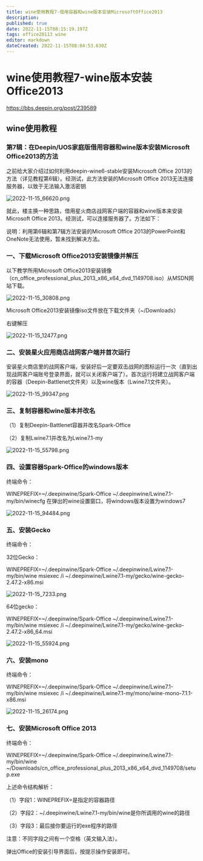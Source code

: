 ```yaml
---
title: wine使用教程7-借用容器和wine版本安装MicrosoftOffice2013
description: 
published: true
date: 2022-11-15T08:15:19.197Z
tags: office20113 wine
editor: markdown
dateCreated: 2022-11-15T08:04:53.630Z
---
```


# wine使用教程7-wine版本安装Office2013

https://bbs.deepin.org/post/239589

## wine使用教程
### 第7辑：在Deepin/UOS家庭版借用容器和wine版本安装Microsoft Office2013的方法

之前给大家介绍过如何利用deepin-wine6-stable安装Microsoft Office 2013的方法（详见教程第6辑）。经测试，此方法安装的Microsoft Office 2013无法连接服务器，以致于无法输入激活密钥

![2022-11-15_66620.png](/2022-11-15_66620.png)


就此，楼主换一种思路，借用星火商店战网客户端的容器和wine版本来安装Microsoft Office 2013。经测试，可以连接服务器了。方法如下：

说明：利用第6辑和第7辑方法安装的Microsoft Office 2013的PowerPoint和OneNote无法使用，暂未找到解决方法。

### 一、下载Microsoft Office2013安装镜像并解压
以下教学所用Microsoft Office2013安装镜像（cn_office_professional_plus_2013_x86_x64_dvd_1149708.iso）从MSDN网站下载。


![2022-11-15_30808.png](/2022-11-15_30808.png)


Microsoft Office2013安装镜像iso文件放在下载文件夹（~/Downloads）

右键解压

![2022-11-15_12477.png](/2022-11-15_12477.png)


### 二、安装星火应用商店战网客户端并首次运行

安装星火商店里的战网客户端，安装好后一定要双击战网的图标运行一次（直到出现战网客户端账号登录界面，就可以关闭客户端了）。首次运行将建立战网客户端的容器（Deepin-Battlenet文件夹）以及wine版本（Lwine7.1文件夹）。

![2022-11-15_99347.png](/2022-11-15_99347.png)

### 三、复制容器和wine版本并改名
（1）复制Deepin-Battlenet容器并改名Spark-Office

（2）复制Lwine7.1并改名为Lwine7.1-my

![2022-11-15_55798.png](/2022-11-15_55798.png)

### 四、设置容器Spark-Office的windows版本
终端命令：

WINEPREFIX=~/.deepinwine/Spark-Office ~/.deepinwine/Lwine7.1-my/bin/winecfg
在弹出的wine设置窗口，将windows版本设置为windows7


![2022-11-15_94484.png](/2022-11-15_94484.png)

### 五、安装Gecko
终端命令：

32位Gecko：

WINEPREFIX=~/.deepinwine/Spark-Office ~/.deepinwine/Lwine7.1-my/bin/wine msiexec /i ~/.deepinwine/Lwine7.1-my/gecko/wine-gecko-2.47.2-x86.msi

![2022-11-15_7233.png](/2022-11-15_7233.png)

64位gecko：

WINEPREFIX=~/.deepinwine/Spark-Office ~/.deepinwine/Lwine7.1-my/bin/wine msiexec /i ~/.deepinwine/Lwine7.1-my/gecko/wine-gecko-2.47.2-x86_64.msi

![2022-11-15_55924.png](/2022-11-15_55924.png)

### 六、安装mono
终端命令：

WINEPREFIX=~/.deepinwine/Spark-Office ~/.deepinwine/Lwine7.1-my/bin/wine msiexec /i ~/.deepinwine/Lwine7.1-my/mono/wine-mono-7.1.1-x86.msi

![2022-11-15_26174.png](/2022-11-15_26174.png)

### 七、安装Microsoft Office 2013
终端命令：

WINEPREFIX=~/.deepinwine/Spark-Office ~/.deepinwine/Lwine7.1-my/bin/wine ~/Downloads/cn_office_professional_plus_2013_x86_x64_dvd_1149708/setup.exe

上述命令结构解析：

（1）字段1：WINEPREFIX=是指定的容器路径

（2）字段2：~/.deepinwine/Lwine7.1-my/bin/wine是你所调用的wine的路径

（3）字段3：最后接你要运行的exe程序的路径

注意：不同字段之间有一个空格（英文输入法）。

弹出Office的安装引导界面后，按提示操作安装即可。













































